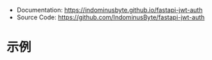 - Documentation: https://indominusbyte.github.io/fastapi-jwt-auth 
- Source Code: https://github.com/IndominusByte/fastapi-jwt-auth

# 示例
